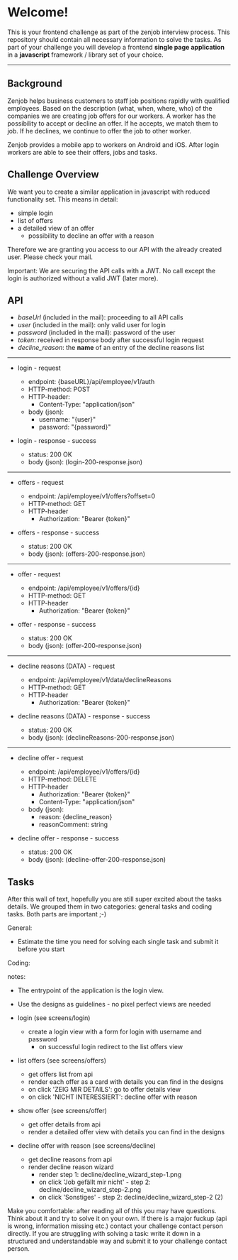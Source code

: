 Welcome!
===================


This is your frontend challenge as part of the zenjob interview process. This repository should contain all necessary information to solve the tasks. As part of your challenge you will develop a frontend **single page application** in a **javascript** framework / library set of your choice. 

----------


Background
-------------
Zenjob helps business customers to staff job positions rapidly with qualified employees. Based on the description (what, when, where, who) of the companies we are creating job offers for our workers. A worker has the possibility to accept or decline an offer. If he accepts, we match them to job.  If he declines, we continue to offer the job to other worker.

Zenjob provides a mobile app to workers on Android and iOS. After login workers are able to see their offers, jobs and tasks. 

Challenge Overview
-------------

We want you to create a similar application in javascript with reduced functionality set. This means in detail:

 - simple login
 - list of offers
 - a detailed view of an offer
	 - possibility to decline an offer with a reason

Therefore we are granting you access to our API with the already created user. Please check your mail.

Important: We are securing the API calls with a JWT. No call except the login is authorized without a valid JWT (later more).  


API
-------------

- *baseUrl* (included in the mail): proceeding to all API calls
- *user* (included in the mail): only valid user for login
- *password* (included in the mail): password of the user
- *token*: received in response body after successful login request
- *decline_reason*: the **name** of an entry of the decline reasons list

----------

- login - request
	 - endpoint: {baseURL}/api/employee/v1/auth
	 - HTTP-method: POST
	 - HTTP-header: 
		 - Content-Type: "application/json"
	 - body (json):
		 - username: "{user}" 
		 - password: "{password}"

- login - response - success
	 - status: 200 OK
	 - body (json): (login-200-response.json)

----------

 - offers - request
	 - endpoint: /api/employee/v1/offers?offset=0
	 - HTTP-method: GET
	 - HTTP-header
		 - Authorization: "Bearer {token}"
	
- offers - response - success
	- status: 200 OK
	- body (json): (offers-200-response.json)

----------

 - offer - request
	 - endpoint: /api/employee/v1/offers/{id}
	 - HTTP-method: GET
	 - HTTP-header
		 - Authorization: "Bearer {token}"
	
 - offer - response - success
	- status: 200 OK
	- body (json): (offer-200-response.json)

----------

 - decline reasons (DATA) - request
	 - endpoint: /api/employee/v1/data/declineReasons
	 - HTTP-method: GET
	 - HTTP-header
		 - Authorization: "Bearer {token}"

	

 - decline  reasons (DATA) - response - success
	- status: 200 OK
	- body (json): (declineReasons-200-response.json)

----------

 - decline offer - request
	 - endpoint: /api/employee/v1/offers/{id}
	 - HTTP-method: DELETE
	 - HTTP-header
		 - Authorization: "Bearer {token}"
		 - Content-Type: "application/json"
	 - body (json):
		 - reason: {decline_reason}
		 - reasonComment: string
	
 - decline offer - response - success
	- status: 200 OK
	- body (json): (decline-offer-200-response.json)


Tasks
-------------

After this wall of text, hopefully you are still super excited about the tasks details. We grouped them in two categories: general tasks and coding tasks. Both parts are important ;-) 

General:

 - Estimate the time you need for solving each single task and submit it before you start

Coding:

notes: 
 - The entrypoint of the application is the login view.
 - Use the designs as guidelines - no pixel perfect views are needed

 - login (see screens/login)
	 - create a login view with a form for login with username and password
		 - on successful login redirect to the list offers view 
 - list offers (see screens/offers)
	 - get offers list from api
	 - render each offer as a card with details you can find in the designs
	 - on click 'ZEIG MIR DETAILS': go to offer details view
	 - on click 'NICHT INTERESSIERT': decline offer with reason
 - show offer (see screens/offer)
	 - get offer details from api
	 - render a detailed offer view with details you can find in the designs
 - decline offer with reason (see screens/decline)
	 - get decline reasons from api
	 - render decline reason wizard 
		 - render step 1: decline/decline_wizard_step-1.png
		 - on click 'Job gefällt mir nicht' - step 2: decline/decline_wizard_step-2.png
		 - on click 'Sonstiges' - step 2:  decline/decline_wizard_step-2 (2)

Make you comfortable: after reading all of this you may have questions. Think about it and try to solve it on your own. If there is a major fuckup (api is wrong, information missing etc.) contact your challenge contact person directly. If you are struggling with solving a task: write it down in a structured and understandable way and submit it to your challenge contact person.

